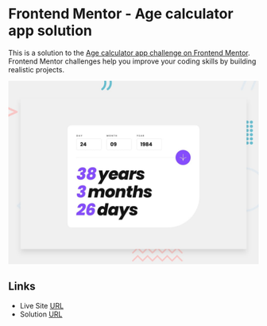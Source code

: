 # Frontend Mentor - Age calculator app solution

This is a solution to the [Age calculator app challenge on Frontend Mentor](https://www.frontendmentor.io/challenges/age-calculator-app-dF9DFFpj-Q). Frontend Mentor challenges help you improve your coding skills by building realistic projects.

![Design preview for the Age calculator app coding challenge](./design/desktop-preview.jpg)

## Links

- Live Site [URL](https://mhmd-tarek-mhmd.github.io/age-calculator-app/)
- Solution [URL](https://www.frontendmentor.io/solutions/agecalculatorapp-dxNhE92vse)
